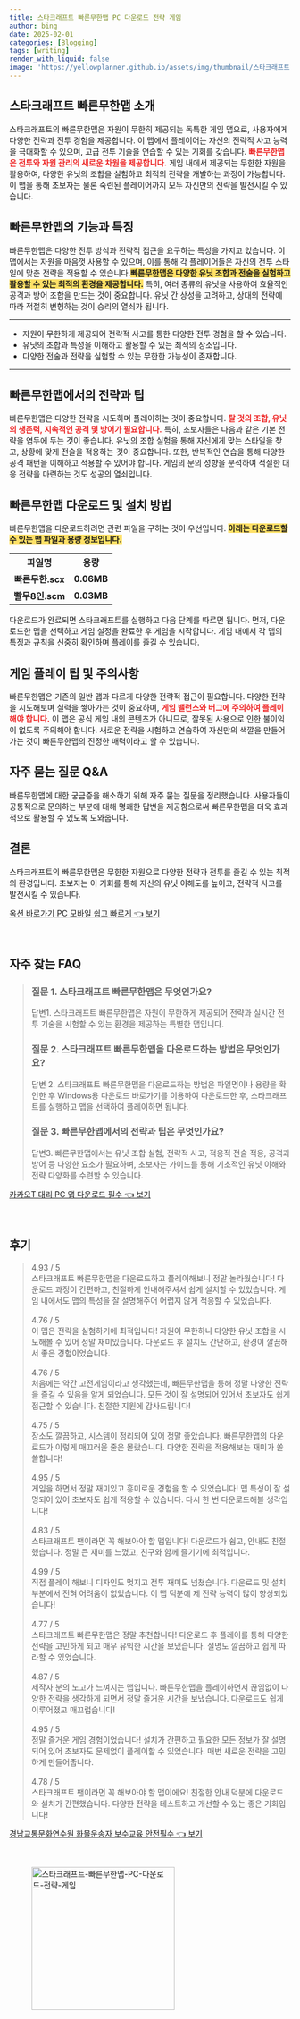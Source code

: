 ```yaml
---
title: 스타크래프트 빠른무한맵 PC 다운로드 전략 게임
author: bing
date: 2025-02-01
categories: [Blogging]
tags: [writing]
render_with_liquid: false
image: 'https://yellowplanner.github.io/assets/img/thumbnail/스타크래프트-빠른무한맵-PC-다운로드-전략-게임.webp'
---
```



<h2 id='빠른무한맵 소개'>스타크래프트 빠른무한맵 소개</h2>

<p>스타크래프트의 빠른무한맵은 자원이 무한히 제공되는 독특한 게임 맵으로, 사용자에게 다양한 전략과 전투 경험을 제공합니다. 이 맵에서 플레이어는 자신의 전략적 사고 능력을 극대화할 수 있으며, 고급 전투 기술을 연습할 수 있는 기회를 갖습니다. <b><span style="color: #ee2323;">빠른무한맵은 전투와 자원 관리의 새로운 차원을 제공합니다.</span></b>  게임 내에서 제공되는 무한한 자원을 활용하여, 다양한 유닛의 조합을 실험하고 최적의 전략을 개발하는 과정이 가능합니다. 이 맵을 통해 초보자는 물론 숙련된 플레이어까지 모두 자신만의 전략을 발전시킬 수 있습니다.</p>

<h2 id='빠른무한맵의 기능'>빠른무한맵의 기능과 특징</h2>

<p>빠른무한맵은 다양한 전투 방식과 전략적 접근을 요구하는 특성을 가지고 있습니다. 이 맵에서는 자원을 마음껏 사용할 수 있으며, 이를 통해 각 플레이어들은 자신의 전투 스타일에 맞춘 전략을 적용할 수 있습니다.<b><span style="background-color: #ffe066;">빠른무한맵은 다양한 유닛 조합과 전술을 실험하고 활용할 수 있는 최적의 환경을 제공합니다.</span></b> 특히, 여러 종류의 유닛을 사용하여 효율적인 공격과 방어 조합을 만드는 것이 중요합니다. 유닛 간 상성을 고려하고, 상대의 전략에 따라 적절히 변형하는 것이 승리의 열쇠가 됩니다.</p>

<hr />

<ul>
    <li>자원이 무한하게 제공되어 전략적 사고를 통한 다양한 전투 경험을 할 수 있습니다.</li>
    <li>유닛의 조합과 특성을 이해하고 활용할 수 있는 최적의 장소입니다.</li>
    <li>다양한 전술과 전략을 실험할 수 있는 무한한 가능성이 존재합니다.</li>
</ul>

<hr />

<h2 id='전략과 팁'>빠른무한맵에서의 전략과 팁</h2>

<p>빠른무한맵은 다양한 전략을 시도하며 플레이하는 것이 중요합니다. <b><span style="color: #ee2323;">탈 것의 조합, 유닛의 생존력, 지속적인 공격 및 방어가 필요합니다.</span></b> 특히, 초보자들은 다음과 같은 기본 전략을 염두에 두는 것이 좋습니다. 유닛의 조합 실험을 통해 자신에게 맞는 스타일을 찾고, 상황에 맞게 전술을 적용하는 것이 중요합니다. 또한, 반복적인 연습을 통해 다양한 공격 패턴을 이해하고 적용할 수 있어야 합니다. 게임의 문의 성향을 분석하여 적절한 대응 전략을 마련하는 것도 성공의 열쇠입니다.</p>

<h2 id='다운로드 및 설치'>빠른무한맵 다운로드 및 설치 방법</h2>

<p>빠른무한맵을 다운로드하려면 관련 파일을 구하는 것이 우선입니다. <b><span style="background-color: #ffe066;">아래는 다운로드할 수 있는 맵 파일과 용량 정보입니다.</span></b></p>

<table>
    <tr>
        <td style="text-align: center; height: 17px;"><b>파일명</b></td>
        <td style="text-align: center; height: 17px;"><b>용량</b></td>
    </tr>
    <tr>
        <td style="text-align: center; height: 17px;"><b>빠른무한.scx</b></td>
        <td style="text-align: center; height: 17px;"><b>0.06MB</b></td>
    </tr>
    <tr>
        <td style="text-align: center; height: 17px;"><b>빨무8인.scm</b></td>
        <td style="text-align: center; height: 17px;"><b>0.03MB</b></td>
    </tr>
</table>

<p>다운로드가 완료되면 스타크래프트를 실행하고 다음 단계를 따르면 됩니다. 먼저, 다운로드한 맵을 선택하고 게임 설정을 완료한 후 게임을 시작합니다. 게임 내에서 각 맵의 특징과 규칙을 신중히 확인하며 플레이를 즐길 수 있습니다.</p>

<h2 id='유용한 팁'>게임 플레이 팁 및 주의사항</h2>

<p>빠른무한맵은 기존의 일반 맵과 다르게 다양한 전략적 접근이 필요합니다. 다양한 전략을 시도해보며 실력을 쌓아가는 것이 중요하며, <b><span style="color: #ee2323;">게임 밸런스와 버그에 주의하여 플레이해야 합니다.</span></b> 이 맵은 공식 게임 내의 콘텐츠가 아니므로, 잘못된 사용으로 인한 불이익이 없도록 주의해야 합니다. 새로운 전략을 시험하고 연습하여 자신만의 색깔을 만들어가는 것이 빠른무한맵의 진정한 매력이라고 할 수 있습니다.</p>

<h2 id='자주 묻는 질문'>자주 묻는 질문 Q&A</h2>

<p>빠른무한맵에 대한 궁금증을 해소하기 위해 자주 묻는 질문을 정리했습니다. 사용자들이 공통적으로 문의하는 부분에 대해 명쾌한 답변을 제공함으로써 빠른무한맵을 더욱 효과적으로 활용할 수 있도록 도와줍니다.</p>

<h2 id='결론'>결론</h2>

<p>스타크래프트의 빠른무한맵은 무한한 자원으로 다양한 전략과 전투를 즐길 수 있는 최적의 환경입니다. 초보자는 이 기회를 통해 자신의 유닛 이해도를 높이고, 전략적 사고를 발전시킬 수 있습니다. </p>


<p><a class="click-button" title="옥션 바로가기 PC 모바일 쉽고 빠르게" href="https://yellowplanner.github.io/posts/%EC%98%A5%EC%85%98-%EB%B0%94%EB%A1%9C%EA%B0%80%EA%B8%B0-PC-%EB%AA%A8%EB%B0%94%EC%9D%BC-%EC%89%BD%EA%B3%A0-%EB%B9%A0%EB%A5%B4%EA%B2%8C/" rel="dofollow">옥션 바로가기 PC 모바일 쉽고 빠르게 👈 보기</a></p><br>
<h2 id='자주_찾는_FAQ'>자주 찾는 FAQ</h2>
<div itemscope="" itemtype="https://schema.org/FAQPage"> 
<blockquote> 
<div itemscope="" itemprop="mainEntity" itemtype="https://schema.org/Question"> 
<h3 itemprop="name">질문 1. 스타크래프트 빠른무한맵은 무엇인가요?</h3> 
<div itemscope="" itemprop="acceptedAnswer" itemtype="https://schema.org/Answer"> 
<span itemprop="text"> 
<p>답변1. 스타크래프트 빠른무한맵은 자원이 무한하게 제공되어 전략과 실시간 전투 기술을 시험할 수 있는 환경을 제공하는 특별한 맵입니다.</p> 
</span> 
</div> 
</div> 

<div itemscope="" itemprop="mainEntity" itemtype="https://schema.org/Question"> 
<h3 itemprop="name">질문 2. 스타크래프트 빠른무한맵을 다운로드하는 방법은 무엇인가요?</h3> 
<div itemscope="" itemprop="acceptedAnswer" itemtype="https://schema.org/Answer"> 
<span itemprop="text"> 
<p>답변 2. 스타크래프트 빠른무한맵을 다운로드하는 방법은 파일명이나 용량을 확인한 후 Windows용 다운로드 바로가기를 이용하여 다운로드한 후, 스타크래프트를 실행하고 맵을 선택하여 플레이하면 됩니다.</p> 
</span> 
</div> 
</div> 

<div itemscope="" itemprop="mainEntity" itemtype="https://schema.org/Question"> 
<h3 itemprop="name">질문 3. 빠른무한맵에서의 전략과 팁은 무엇인가요?</h3> 
<div itemscope="" itemprop="acceptedAnswer" itemtype="https://schema.org/Answer"> 
<span itemprop="text"> 
<p>답변3. 빠른무한맵에서는 유닛 조합 실험, 전략적 사고, 적응적 전술 적용, 공격과 방어 등 다양한 요소가 필요하며, 초보자는 가이드를 통해 기초적인 유닛 이해와 전략 다양화를 수련할 수 있습니다.</p> 
</span> 
</div> 
</div> 

</blockquote> 
</div>
<p><a class="click-button" title="카카오T 대리 PC 앱 다운로드 필수" href="https://yellowplanner.github.io/posts/%EC%B9%B4%EC%B9%B4%EC%98%A4T-%EB%8C%80%EB%A6%AC-PC-%EC%95%B1-%EB%8B%A4%EC%9A%B4%EB%A1%9C%EB%93%9C-%ED%95%84%EC%88%98/" rel="dofollow">카카오T 대리 PC 앱 다운로드 필수 👈 보기</a></p><br>
<h2 id='후기'>후기</h2>
<div itemscope itemtype="https://schema.org/Product">
  <blockquote>
  <div itemprop="review" itemscope itemtype="https://schema.org/Review">
      <div itemprop="reviewRating" itemscope itemtype="https://schema.org/Rating"> <span itemprop="ratingValue">4.93</span> / <span itemprop="bestRating">5</span> </div>
      <span itemprop="reviewBody">스타크래프트 빠른무한맵을 다운로드하고 플레이해보니 정말 놀라웠습니다! 다운로드 과정이 간편하고, 친절하게 안내해주셔서 쉽게 설치할 수 있었습니다. 게임 내에서도 맵의 특성을 잘 설명해주어 어렵지 않게 적응할 수 있었습니다.</span>
  </div>
  <br>
  <div itemprop="review" itemscope itemtype="https://schema.org/Review">
      <div itemprop="reviewRating" itemscope itemtype="https://schema.org/Rating"> <span itemprop="ratingValue">4.76</span> / <span itemprop="bestRating">5</span> </div>
      <span itemprop="reviewBody">이 맵은 전략을 실험하기에 최적입니다! 자원이 무한하니 다양한 유닛 조합을 시도해볼 수 있어 정말 재미있습니다. 다운로드 후 설치도 간단하고, 환경이 깔끔해서 좋은 경험이었습니다.</span>
  </div>
  <br>
  <div itemprop="review" itemscope itemtype="https://schema.org/Review">
      <div itemprop="reviewRating" itemscope itemtype="https://schema.org/Rating"> <span itemprop="ratingValue">4.76</span> / <span itemprop="bestRating">5</span> </div>
      <span itemprop="reviewBody">처음에는 약간 고전게임이라고 생각했는데, 빠른무한맵을 통해 정말 다양한 전략을 즐길 수 있음을 알게 되었습니다. 모든 것이 잘 설명되어 있어서 초보자도 쉽게 접근할 수 있습니다. 친절한 지원에 감사드립니다!</span>
  </div>
  <br>
  <div itemprop="review" itemscope itemtype="https://schema.org/Review">
      <div itemprop="reviewRating" itemscope itemtype="https://schema.org/Rating"> <span itemprop="ratingValue">4.75</span> / <span itemprop="bestRating">5</span> </div>
      <span itemprop="reviewBody">장소도 깔끔하고, 시스템이 정리되어 있어 정말 좋았습니다. 빠른무한맵의 다운로드가 이렇게 매끄러울 줄은 몰랐습니다. 다양한 전략을 적용해보는 재미가 쏠쏠합니다!</span>
  </div>
  <br>
  <div itemprop="review" itemscope itemtype="https://schema.org/Review">
      <div itemprop="reviewRating" itemscope itemtype="https://schema.org/Rating"> <span itemprop="ratingValue">4.95</span> / <span itemprop="bestRating">5</span> </div>
      <span itemprop="reviewBody">게임을 하면서 정말 재미있고 흥미로운 경험을 할 수 있었습니다! 맵 특성이 잘 설명되어 있어 초보자도 쉽게 적응할 수 있습니다. 다시 한 번 다운로드해볼 생각입니다!</span>
  </div>
  <br>
  <div itemprop="review" itemscope itemtype="https://schema.org/Review">
      <div itemprop="reviewRating" itemscope itemtype="https://schema.org/Rating"> <span itemprop="ratingValue">4.83</span> / <span itemprop="bestRating">5</span> </div>
      <span itemprop="reviewBody">스타크래프트 팬이라면 꼭 해보아야 할 맵입니다! 다운로드가 쉽고, 안내도 친절했습니다. 정말 큰 재미를 느꼈고, 친구와 함께 즐기기에 최적입니다.</span>
  </div>
  <br>
  <div itemprop="review" itemscope itemtype="https://schema.org/Review">
      <div itemprop="reviewRating" itemscope itemtype="https://schema.org/Rating"> <span itemprop="ratingValue">4.99</span> / <span itemprop="bestRating">5</span> </div>
      <span itemprop="reviewBody">직접 플레이 해보니 디자인도 멋지고 전투 재미도 넘쳤습니다. 다운로드 및 설치 부분에서 전혀 어려움이 없었습니다. 이 맵 덕분에 제 전략 능력이 많이 향상되었습니다!</span>
  </div>
  <br>
  <div itemprop="review" itemscope itemtype="https://schema.org/Review">
      <div itemprop="reviewRating" itemscope itemtype="https://schema.org/Rating"> <span itemprop="ratingValue">4.77</span> / <span itemprop="bestRating">5</span> </div>
      <span itemprop="reviewBody">스타크래프트 빠른무한맵은 정말 추천합니다! 다운로드 후 플레이를 통해 다양한 전략을 고민하게 되고 매우 유익한 시간을 보냈습니다. 설명도 깔끔하고 쉽게 따라할 수 있었습니다.</span>
  </div>
  <br>
  <div itemprop="review" itemscope itemtype="https://schema.org/Review">
      <div itemprop="reviewRating" itemscope itemtype="https://schema.org/Rating"> <span itemprop="ratingValue">4.87</span> / <span itemprop="bestRating">5</span> </div>
      <span itemprop="reviewBody">제작자 분의 노고가 느껴지는 맵입니다. 빠른무한맵을 플레이하면서 끊임없이 다양한 전략을 생각하게 되면서 정말 즐거운 시간을 보냈습니다. 다운로드도 쉽게 이루어졌고 매끄럽습니다!</span>
  </div>
  <br>
  <div itemprop="review" itemscope itemtype="https://schema.org/Review">
      <div itemprop="reviewRating" itemscope itemtype="https://schema.org/Rating"> <span itemprop="ratingValue">4.95</span> / <span itemprop="bestRating">5</span> </div>
      <span itemprop="reviewBody">정말 즐거운 게임 경험이었습니다! 설치가 간편하고 필요한 모든 정보가 잘 설명되어 있어 초보자도 문제없이 플레이할 수 있었습니다. 매번 새로운 전략을 고민하게 만들어줍니다.</span>
  </div>
  <br>
  <div itemprop="review" itemscope itemtype="https://schema.org/Review">
      <div itemprop="reviewRating" itemscope itemtype="https://schema.org/Rating"> <span itemprop="ratingValue">4.78</span> / <span itemprop="bestRating">5</span> </div>
      <span itemprop="reviewBody">스타크래프트 팬이라면 꼭 해보아야 할 맵이에요! 친절한 안내 덕분에 다운로드와 설치가 간편했습니다. 다양한 전략을 테스트하고 개선할 수 있는 좋은 기회입니다!</span>
  </div>
  </blockquote>
</div>
<p><a class="click-button" title="경남교통문화연수원 화물운송자 보수교육 안전필수" href="https://yellowplanner.github.io/posts/%EA%B2%BD%EB%82%A8%EA%B5%90%ED%86%B5%EB%AC%B8%ED%99%94%EC%97%B0%EC%88%98%EC%9B%90-%ED%99%94%EB%AC%BC%EC%9A%B4%EC%86%A1%EC%9E%90-%EB%B3%B4%EC%88%98%EA%B5%90%EC%9C%A1-%EC%95%88%EC%A0%84%ED%95%84%EC%88%98/" rel="dofollow">경남교통문화연수원 화물운송자 보수교육 안전필수 👈 보기</a></p><br>
<figure class="image"><img src="https://yellowplanner.github.io/assets/img/thumbnail/스타크래프트-빠른무한맵-PC-다운로드-전략-게임.webp" alt="스타크래프트-빠른무한맵-PC-다운로드-전략-게임" width="256" height="256"></figure>
